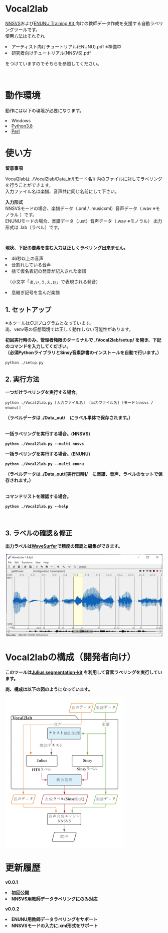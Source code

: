 # Vocal2lab

<p><a href="https://github.com/r9y9/nnsvs">NNSVS</a>および<a href="https://github.com/oatsu-gh/enunu_training_kit">ENUNU Training Kit </a>向けの教師データ作成を支援する自動ラベリングツールです。<br>
使用方法はそれぞれ<br>
    <li>アーティスト向けチュートリアル(ENUNU).pdf ※準備中</li>
    <li>研究者向けチュートリアル(NNSVS).pdf</li>
    <p>をつけていますのでそちらを参照してください。
</p><br>

<h1>動作環境</h1>

<p>動作には以下の環境が必要になります。</p>

<li>Windows</li>

<li><a href = "https://www.python.org/downloads/windows/">Python3.8 </a></li>

<li><a href = "https://strawberryperl.com/">Perl</a></li>

<h1>使い方</h1>

<b><p>留意事項</b></p>

<p>Vocal2labは ./Vocal2lab/Data_in/[モード名]/ 内のファイルに対してラベリングを行うことができます。<br>
入力ファイル名は楽譜、音声共に同じ名前にして下さい。</p>
<b>入力形式</b><br>
NNSVSモードの場合、楽譜データ（.xml / .musicxml）音声データ（.wav ※モノラル ）です。<br>
ENUNUモードの場合、楽譜データ（.ust）音声データ（.wav ※モノラル）
出力形式は .lab（ラベル）です。</p><br>

<b>現状、下記の要素を含む入力は正しくラベリング出来ません。</p></b>

<li>46秒以上の音声</li>

<li>音割れしている音声</li>

<li>捨て仮名表記の発音が記入された楽譜<br>

　（小文字「ぁ,ぃ,ぅ,ぇ,ぉ」で表現される発音）</li>

<li>息継ぎ記号を含んだ楽譜</li>

<h2>1. セットアップ</h2>

<p>※本ツールはCUIプログラムとなっています。<br>
尚、venv等の仮想環境では正しく動作しない可能性があります。</p>

<b><p>初回実行時のみ、管理者権限のターミナルで ./Vocal2lab/setup/ を開き、下記のコマンドを入力してください。<br>（必須PythonライブラリとSinsy音素辞書のインストールを自動で行います。）</p></b>

    python ./setup.py

<h2>2. 実行方法</h2>

<p><b>一つだけラベリングを実行する場合。</b><br>
    
    python ./Vocal2lab.py [入力ファイル名]　[出力ファイル名] [モード(nnsvs / enunu)]

<b>（ラベルデータは ./Data_out/　にラベル単体で保存されます。）</strong><br><br></p>

<p><strong>一括ラベリングを実行する場合。(NNSVS)</strong><br>
    
    python ./Vocal2lab.py --multi nnsvs
</p>

<p><strong>一括ラベリングを実行する場合。(ENUNU)</strong><br>
    
    python ./Vocal2lab.py --multi enunu

<b>（ラベルデータは ./Data_out/[実行日時]/　に楽譜、音声、ラベルのセットで保存されます。）</b><br><br></p>

<p><b>コマンドリストを確認する場合。</b><br>
    
    python ./Vocal2lab.py --help
</p><br>

<h2>3. ラベルの確認＆修正</h2>

<p>出力ラベルは<a href="https://www.speech.kth.se/wavesurfer/man.html">WaveSurfer</a>で精度の確認と編集ができます。</p>

<img src="./bin/Github_img/WaveSurfer.jpg" alt="WaveSurfer" title="WaveSurfer">

<h1>Vocal2labの構成（開発者向け）</h1>

<p>このツールは<a href="https://github.com/julius-speech/segmentation-kit">Julius segmentation-kit</a> を利用して音素ラベリングを実行しています。<br>

尚、構成は以下の図のようになっています。</p>

<img src="./bin/Github_img/Vocal2lab.jpg" alt="Vocal2lab" title="Vocal2lab">

<h1>更新履歴</h1>
<b><p>v0.0.1</b></p>
<li>初回公開</li>
<li>NNSVS用教師データラベリングにのみ対応</li>

<b><p>v0.0.2</b></p>
<li>ENUNU用教師データラベリングをサポート</li>
<li>NNSVSモードの入力に.xml形式をサポート</li>
